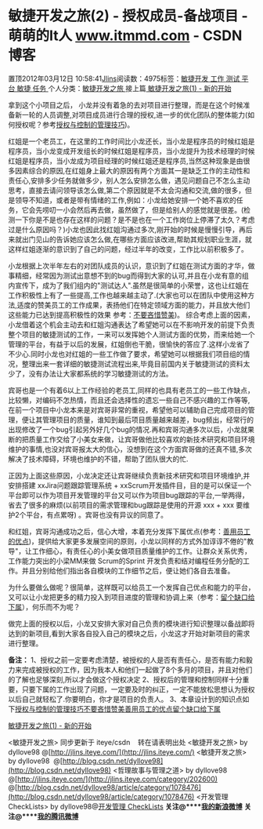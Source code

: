 
# 敏捷开发之旅(2) - 授权成员-备战项目 - 萌萌的It人 www.itmmd.com - CSDN博客


置顶2012年03月12日 10:58:41[Jlins](https://me.csdn.net/dyllove98)阅读数：4975标签：[敏捷开发																](https://so.csdn.net/so/search/s.do?q=敏捷开发&t=blog)[工作																](https://so.csdn.net/so/search/s.do?q=工作&t=blog)[测试																](https://so.csdn.net/so/search/s.do?q=测试&t=blog)[平台																](https://so.csdn.net/so/search/s.do?q=平台&t=blog)[敏捷																](https://so.csdn.net/so/search/s.do?q=敏捷&t=blog)[任务																](https://so.csdn.net/so/search/s.do?q=任务&t=blog)[
							](https://so.csdn.net/so/search/s.do?q=敏捷&t=blog)[
																					](https://so.csdn.net/so/search/s.do?q=平台&t=blog)个人分类：[敏捷开发之旅																](https://blog.csdn.net/dyllove98/article/category/1094699)
[
																								](https://so.csdn.net/so/search/s.do?q=平台&t=blog)
[
				](https://so.csdn.net/so/search/s.do?q=测试&t=blog)
[
			](https://so.csdn.net/so/search/s.do?q=测试&t=blog)
[
		](https://so.csdn.net/so/search/s.do?q=工作&t=blog)
[
	](https://so.csdn.net/so/search/s.do?q=敏捷开发&t=blog)
接上篇[ 敏捷开发之旅(1) - 新的开始](http://blog.csdn.net/dyllove98/article/details/7333422)

拿到这个小项目之后， 小龙并没有着急的去对项目进行整理，而是在这个时候准备新一轮的人员调整,对项目成员进行合理的授权,进一步的优化团队的整体能力(如何授权呢？参考[授权与控制的管理技巧](http://blog.csdn.net/dyllove98/article/details/7261882))。

红姐是一个老员工，在这里的工作时间比小龙还长，当小龙是程序员的时候红姐是程序员，当小龙变成开发组长的时候红姐是程序员，当小龙提升为技术经理的时候红姐是程序员，当小龙成为项目经理的时候红姐还是程序员,当然这种现象是由很多因素综合的原因,在红姐身上最大的原因有两个方面其一是缺乏工作的主动性和责任心,安排多少任务就做多少，别人怎么安排怎么做，遇见问题自己不怎么主动思考，直接去请问领导该怎么做,第二个原因就是不太会沟通和交流,做的很多，但是领导不知道，或者是带有情绪的工作,例如：小龙给她安排一个她不喜欢的任务，它会先唠叨一小会然后再去做，虽然做了，但是给别人的感觉就是很差。(检测一下你是不是也存在这样的问题？是不是也在一个工作岗位上停滞了太久？考虑过是什么原因吗？)小龙也因此找红姐沟通过多次,刚开始的时候是慢慢引导，再后来就出门见山的告诉她应该怎么做,在哪些方面应该改进,帮助其规划职业生涯，就这样红姐逐渐的意识到了自己的问题，经过半年的改变，工作比以前积极多了。

小龙根据上次半年左右的对团队成员的认识，意识到了红姐在测试方面的才华，做事精细，经常因为测试出意想不到的bug而得到大家的认可,并且在小龙有意的组内宣传下，成为了我们组内的"测试达人".虽然是很简单的小荣誉，这也让红姐在工作积极性上有了一些提高,工作也越来越主动了.(大家也可以在团队中使用这种方法,适度的赞美员工的工作成果，表扬他们在特定领域方面的能力，并且放大他们这些能力已达到提高积极性的效果 参考：[不要吝惜赞美](http://blog.csdn.net/dyllove98/article/details/7261853))。
综合考虑上面的因素，小龙借着这个机会主动去和红姐沟通表达了希望她可以在不影响开发的前提下负责整个项目的敏捷测试的工作，一来可以发挥她个人测试方面的优势，而来给她一个管理的平台，有益于以后的发展，红姐倒也干脆，很愉快的答应了.这样小龙省了不少心.同时小龙也对红姐的一些工作做了要求，希望她可以根据我们项目组的情况，整理出来一套详细的敏捷测试流程出来,毕竟目前国内关于敏捷测试的资料太少了，没有办法让大家都系统的学习敏捷测试的方法。

宾哥也是一个有着6以上工作经验的老员工,同样的也具有老员工的一些工作缺点，比较懒，对编码不怎热情，而且还会选择性的遗忘一些自己不感兴趣的工作等等,在前一个项目中小龙本来是对宾哥非常的重视，希望他可以辅助自己完成项目的管理，便让其管理项目的质量，谁知到最后项目质量越来越差，bug频出，经常行的出现修改了一个bug引起另外好几个bug的情况.再和宾哥沟通多次以后，小龙就果断的把质量工作交给了小美女来做，让宾哥做他比较喜欢的新技术研究和项目环境维护的事情,也没对宾哥报太大的信心，没想到在这个方面宾哥做的还真不错,多次解决了技术障碍，环境也维护的不错，帮助了团队很大的忙.

正因为上面这些原因，小龙决定还让宾哥继续负责新技术研究和项目环境维护,并安排搭建 xxJira问题跟踪管理系统 + xxScrum开发插件目，目的是可以保证一个平台即可以作为项目开发管理的平台又可以作为项目bug跟踪的平台,一举两得，省去了很多的麻烦(以前项目的需求管理和bug跟踪是使用的开源 xxx + xxx 要维护2个平台，有点累呀) 。宾哥也没有异议的同意了。

和红姐，宾哥沟通成功之后，信心大增，本着充分发挥下属优点(参考：[善用员工的优点](http://blog.csdn.net/dyllove98/article/details/7261871))，提供给大家更多发展空间的原则，小龙以同样的方式外加谆谆不倦的"教导"，让工作细心，有责任心的小美女做项目质量维护的工作。让群众关系优秀，工作能力突出的小梁MM来做 Scrum的Sprint 开发负责和结对编程任务分配的工作。并且分别给他们指出各自模块的工作细节之后，便让她们各自去准备。

为什么要做么做呢？很简单，这样既可以给员工一个发挥自己优点和能力的平台，又可以让小龙把更多的精力投入到项目进度的管理和协调上来（参考：[留个缺口给下属](http://blog.csdn.net/dyllove98/article/details/7261814)），何乐而不为呢？

做完上面的授权以后，小龙又安排大家对自己负责的模块进行知识整理以备战即将达到的新项目,看到大家各自投入自己的模块之后，小龙这才开始对新项目的需求进行整理。

**备注：**
1、授权之前一定要考虑清楚，被授权的人是否有责任心，是否有能力和毅力来完成被授权的工作，因为我本人和他们一起做了8个多月的项目，并且对他们的了解也足够深刻,所以才会做这个授权决定
2、授权后的管理和控制同样十分重要，只要下属的工作出现了问题，一定要及时的纠正，一定不能放松思想认为授权以后自己就轻松了.你要明白，你才是项目的负责人。
3、本章设计到的知识点如下[授权与控制的管理技巧](http://blog.csdn.net/dyllove98/article/details/7261882)[不要吝惜赞美](http://blog.csdn.net/dyllove98/article/details/7261853)[善用员工的优点](http://blog.csdn.net/dyllove98/article/details/7261871)[留个缺口给下属](http://blog.csdn.net/dyllove98/article/details/7261814)

[敏捷开发之旅(1) - 新的开始](http://blog.csdn.net/dyllove98/article/details/7333422)

<敏捷开发之旅> 同步更新于 iteye/csdn    转在请表明出处
<敏捷开发之旅> by dyllove98 @[http://jlins.iteye.com/](http://jlins.iteye.com/)
<敏捷开发之旅> by dyllove98  @[http://blog.csdn.net/dyllove98](http://blog.csdn.net/dyllove98)
<哲理故事与管理之道> by dyllove98
@[http://jlins.iteye.com/](http://jlins.iteye.com/category/202600)
@[http://blog.csdn.net/dyllove98/article/category/1078476](http://blog.csdn.net/dyllove98/article/category/1078476)
<开发管理 CheckLists> by dyllove98@[开发管理 CheckLists](http://www.iteye.com/blogs/subjects/PM-PL-CheckLists)
**关注@****[我的新浪微博](http://weibo.com/dyllove98)**
**关注@****[我的腾讯微博](http://t.qq.com/dyllove98)**
<script type="text/javascript" src="http://pagead2.googlesyndication.com/pagead/show_ads.js"></script>

